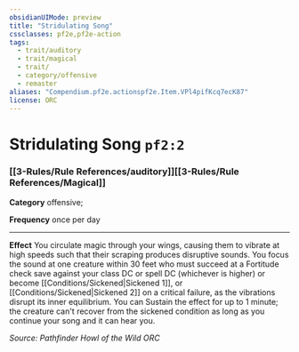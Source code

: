 ```yaml
---
obsidianUIMode: preview
title: "Stridulating Song"
cssclasses: pf2e,pf2e-action
tags:
  - trait/auditory
  - trait/magical
  - trait/
  - category/offensive
  - remaster
aliases: "Compendium.pf2e.actionspf2e.Item.VPl4pifKcq7ecK87"
license: ORC
---
```

# Stridulating Song `pf2:2`

### [[3-Rules/Rule References/auditory]][[3-Rules/Rule References/Magical]]

**Category** offensive; 




**Frequency** once per day

* * *

**Effect** You circulate magic through your wings, causing them to vibrate at high speeds such that their scraping produces disruptive sounds. You focus the sound at one creature within 30 feet who must succeed at a Fortitude check save against your class DC or spell DC (whichever is higher) or become [[Conditions/Sickened|Sickened 1]], or [[Conditions/Sickened|Sickened 2]] on a critical failure, as the vibrations disrupt its inner equilibrium. You can Sustain the effect for up to 1 minute; the creature can't recover from the sickened condition as long as you continue your song and it can hear you.

*Source: Pathfinder Howl of the Wild*
*ORC*